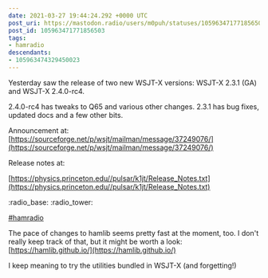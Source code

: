 ```yaml
---
date: 2021-03-27 19:44:24.292 +0000 UTC
post_uri: https://mastodon.radio/users/m0puh/statuses/105963471771856503
post_id: 105963471771856503
tags:
- hamradio
descendants:
- 105963474329450023
---
```

Yesterday saw the release of two new WSJT-X versions: WSJT-X 2.3.1 (GA) and WSJT-X 2.4.0-rc4.

2.4.0-rc4 has tweaks to Q65 and various other changes. 2.3.1 has bug fixes, updated docs and a few other bits.

Announcement at: [https://sourceforge.net/p/wsjt/mailman/message/37249076/](https://sourceforge.net/p/wsjt/mailman/message/37249076/)

Release notes at:

[https://physics.princeton.edu//pulsar/k1jt/Release_Notes.txt](https://physics.princeton.edu//pulsar/k1jt/Release_Notes.txt)

:radio_base: :radio_tower:

[#hamradio](https://mastodon.radio/tags/hamradio)


The pace of changes to hamlib seems pretty fast at the moment, too. I don't really keep track of that, but it might be worth a look: [https://hamlib.github.io/](https://hamlib.github.io/)

I keep meaning to try the utilities bundled in WSJT-X (and forgetting!)

